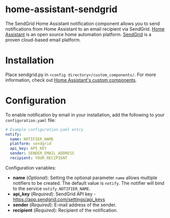 # home-assistant-sendgrid
The SendGrid Home Assistant notification component allows you to send notifications from Home Assistant to an email recipient via SendGrid.
[Home Assistant](https://home-assistant.io) is an open source home automation platform.
[SendGrid](https://sendgrid.com/) is a proven cloud-based email platform.

# Installation
Place sendgrid.py in `<config directory>/custom_components/`.
For more information, check out [Home Assistant's custom components](https://home-assistant.io/developers/creating_components/#loading-components).

# Configuration
To enable notification by email in your installation, add the following to your `configuration.yaml` file:

```yaml
# Example configuration.yaml entry
notify:
  name: NOTIFIER_NAME
  platform: sendgrid
  api_key: API_KEY
  sender: SENDER_EMAIL_ADDRESS
  recipient: YOUR_RECIPIENT
```

Configuration variables:

- **name** (*Optional*): Setting the optional parameter `name` allows multiple notifiers to be created. The default value is `notify`. The notifier will bind to the service `notify.NOTIFIER_NAME`.
- **api_key** (*Required*): SendGrid API key - https://app.sendgrid.com/settings/api_keys
- **sender** (*Required*): E-mail address of the sender.
- **recipient** (*Required*): Recipient of the notification.
